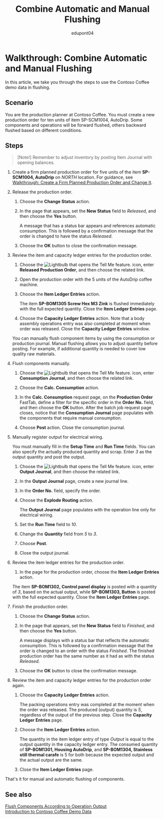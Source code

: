 ﻿---
title: Combine Automatic and Manual Flushing
description: Walkthrough for a production planner at Contoso Coffee, who wants to combine automatic and manual flushing.
ms.date: 04/01/2022
ms.topic: article
ms.service: dynamics365-business-central
author: edupont04
ms.author: andreipa
---

# Walkthrough: Combine Automatic and Manual Flushing

In this article, we take you through the steps to use the Contoso Coffee demo data in flushing.  

## Scenario

You are the production planner at Contoso Coffee. You must create a new production order for ten units of item SP-SCM1004, AutoDrip. Some components and operations will be forward flushed, others backward flushed based on different conditions.

## Steps

> [Note!]
> Remember to adjust inventory by posting Item Journal with opening balances.

1. Create a firm planned production order for five units of the item **SP-SCM1004, AutoDrip** on *NORTH* location. For guidance, see [Walkthrough: Create a Firm Planned Production Order and Change It](create-firm-planned-production-order-change.md).  

2. Release the production order.

    1. Choose the **Change Status** action.  

    2. In the page that appears, set the **New Status** field to *Released*, and then choose the **Yes** button.  

        A message that has a status bar appears and references automatic consumption. This is followed by a confirmation message that the order is changed to have the status *Released*.  

    3. Choose the **OK** button to close the confirmation message.

3. Review the item and capacity ledger entries for the production order.

    1. Choose the ![Lightbulb that opens the Tell Me feature.](../../media/ui-search/search_small.png "Tell me what you want to do") icon, enter **Released Production Order**, and then choose the related link.  

    2. Open the production order with the 5 units of the AutoDrip coffee machine.  

    3. Choose the **Item Ledger Entries** action.  

        The item **SP-BOM1305 Screw Hex M3 Zink** is flushed immediately with the full expected quantity. Close the **Item Ledger Entries** page.  

    4. Choose the **Capacity Ledger Entries** action.  Note that a body assembly operations entry was also completed at moment when order was released. Close the **Capacity Ledger Entries** window.

    You can manually flush component items by using the consumption or production journal. Manual flushing allows you to adjust quantity before posting. For example, if additional quantity is needed to cover low quality raw materials.
4. Flush components manually.  
    1. Choose the ![Lightbulb that opens the Tell Me feature.](../../media/ui-search/search_small.png "Tell me what you want to do") icon, enter **Consumption Journal**, and then choose the related link.  

    2. Choose the **Calc. Consumption** action.  

    3. In the **Calc. Consumption** request page, on the **Production Order** FastTab, define a filter for the specific order in the **Order No.** field, and then choose the **OK** button. After the batch job request page closes, notice that the **Consumption Journal** page populates with the components that require manual consumption.

    4. Choose **Post** action. Close the consumption journal.

5. Manually register output for electrical wiring.  

    You must manually fill in the **Setup Time** and **Run Time** fields. You can also specify the actually produced quantity and scrap. Enter *3* as the output quantity and post the output.

    1. Choose the ![Lightbulb that opens the Tell Me feature.](../../media/ui-search/search_small.png "Tell me what you want to do") icon, enter **Output Journal**, and then choose the related link.  

    2. In the **Output Journal** page, create a new journal line.  

    3. In the **Order No.** field, specify the order.  

    4. Choose the **Explode Routing** action.  

        The **Output Journal** page populates with the operation line only for electrical wiring.

    5. Set the **Run Time** field to *10*.  

    6. Change the **Quantity** field from *5* to *3*.

    7. Choose **Post**.  
    8. Close the output journal.

6. Review the item ledger entries for the production order.

    1. In the page for the production order, choose the **Item Ledger Entries** action.  

    The item **SP-BOM1302, Control panel display** is posted with a quantity of *3*, based on the actual output, while **SP-BOM1303, Button** is posted with the full expected quantity. Close the **Item Ledger Entries** page.

7. Finish the production order.  

    1. Choose the **Change Status** action.
    2. In the page that appears, set the **New Status** field to *Finished*, and then choose the **Yes** button.  

        A message  displays with a status bar that reflects the automatic consumption. This is followed by a confirmation message that the order is changed to an order with the status *Finished*. The finished production order has the same number as it had as with the status *Released*.
    3. Choose the **OK** button to close the confirmation message.

8. Review the item and capacity ledger entries for the production order again.

    1. Choose the **Capacity Ledger Entries** action.  

        The packing operations entry was completed at the moment when the order was released. The produced (output) quantity is *5*, regardless of the output of the previous step. Close the **Capacity Ledger Entries** page.

    2. Choose the **Item Ledger Entries** action.  

        The quantity in the item ledger entry of type *Output* is equal to the output quantity in the capacity ledger entry. The consumed quantity of **SP-BOM1301, Housing AutoDrip**, and **SP-BOM1304, Stainless still thermal carafe** is 5 for both because the expected output and the actual output are the same. 

    3. Close the **Item Ledger Entries** page.  

That's it for manual and automatic flushing of components.

## See also

[Flush Components According to Operation Output](../../production-how-to-flush-components-according-to-operation-output.md)  
[Introduction to Contoso Coffee Demo Data](contoso-coffee-manufacturing-intro.md)  
